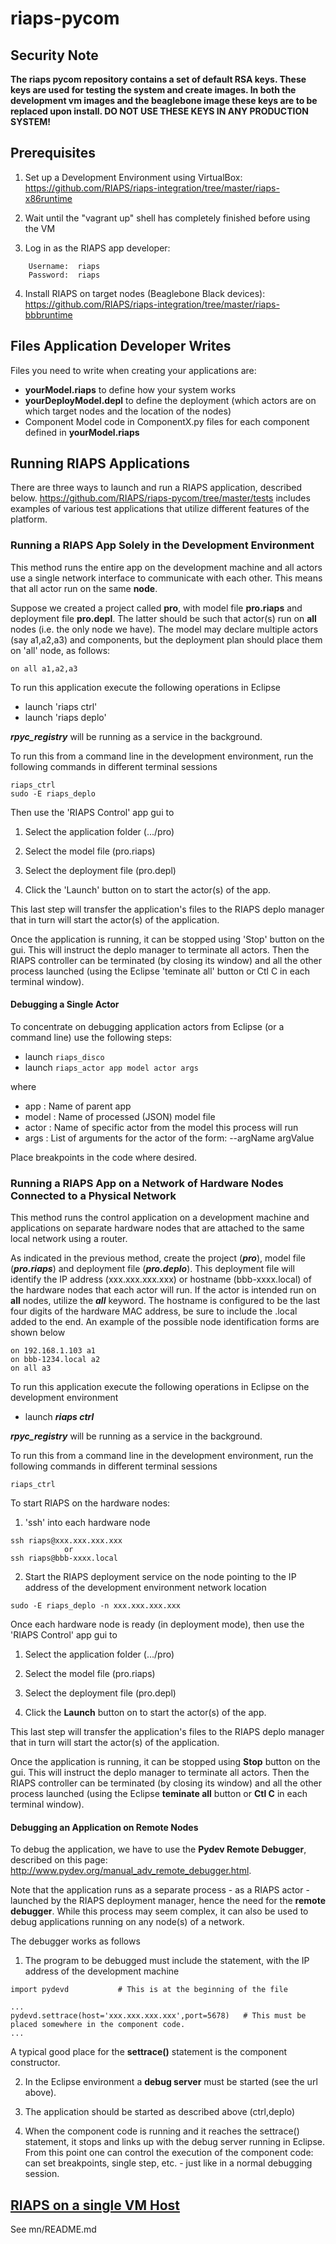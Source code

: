 # riaps-pycom

## Security Note

**The riaps pycom repository contains a set of default RSA keys. These keys are used for testing the system and create images. In both the development vm images and the beaglebone image these keys are to be replaced upon install.
DO NOT USE THESE KEYS IN ANY PRODUCTION SYSTEM!** 

## Prerequisites

1) Set up a Development Environment using VirtualBox:  https://github.com/RIAPS/riaps-integration/tree/master/riaps-x86runtime

2) Wait until the "vagrant up" shell has completely finished before using the VM

3) Log in as the RIAPS app developer:  

```
	Username:  riaps
	Password:  riaps
```

4) Install RIAPS on target nodes (Beaglebone Black devices):  https://github.com/RIAPS/riaps-integration/tree/master/riaps-bbbruntime

## Files Application Developer Writes

Files you need to write when creating your applications are:

- **yourModel.riaps** to define how your system works
- **yourDeployModel.depl** to define the deployment (which actors are on which target nodes and the location of the nodes)
- Component Model code in ComponentX.py files for each component defined in **yourModel.riaps**

## Running RIAPS Applications

There are three ways to launch and run a RIAPS application, described below.
https://github.com/RIAPS/riaps-pycom/tree/master/tests includes examples of various test applications that utilize
different features of the platform.

### Running a RIAPS App Solely in the Development Environment

This method runs the entire app on the development machine and all actors use a single network interface to communicate with each other. This means that all actor run on the same **node**.

Suppose we created a project called **pro**, with model file **pro.riaps** and deployment file **pro.depl**. The latter should be such that actor(s) run on **all** nodes (i.e. the only node we have). The model may declare multiple actors (say a1,a2,a3) and components, but the deployment plan should place them on 'all' node, as follows:

```
on all a1,a2,a3
```

To run this application execute the following operations in Eclipse
- launch 'riaps ctrl'
- launch 'riaps deplo'

***rpyc_registry*** will be running as a service in the background.

To run this from a command line in the development environment, run the following commands in different terminal sessions

```
riaps_ctrl
sudo -E riaps_deplo
```

Then use the 'RIAPS Control' app gui to

1) Select the application folder (.../pro)

2) Select the model file (pro.riaps)

3) Select the deployment file (pro.depl)

4) Click the 'Launch' button on to start the actor(s) of the app.

This last step will transfer the application's files to the RIAPS deplo manager that in turn will start the actor(s) of the application.

Once the application is running, it can be stopped using 'Stop' button on the
gui. This will instruct the deplo manager to terminate all actors. Then the RIAPS controller can be terminated (by closing its window) and all the other process launched (using the Eclipse 'teminate all' button or Ctl C in each terminal window).  

#### Debugging a Single Actor
To concentrate on debugging application actors from Eclipse (or a command line) use the following steps:
- launch ```riaps_disco```
- launch ```riaps_actor app model actor args```

where  
- app    : Name of parent app
- model  : Name of processed (JSON) model file
- actor  : Name of specific actor from the model this process will run
- args   : List of arguments for the actor of the form: --argName argValue

Place breakpoints in the code where desired.

### Running a RIAPS App on a Network of Hardware Nodes Connected to a Physical Network

This method runs the control application on a development machine and applications on separate hardware nodes that are attached to the same local network using a router.

As indicated in the previous method, create the project (***pro***), model file (***pro.riaps***) and deployment file (***pro.deplo***).  This deployment file will identify the IP address (xxx.xxx.xxx.xxx) or hostname (bbb-xxxx.local) of the hardware nodes that each actor will run.  If the actor is intended run on **all** nodes, utilize the ***all*** keyword.  The hostname is configured to be the last four digits of the hardware MAC address, be sure to include the .local added to the end.  An example of the possible node identification forms are shown below
```
on 192.168.1.103 a1
on bbb-1234.local a2
on all a3
```

To run this application execute the following operations in Eclipse on the development environment
- launch ***riaps ctrl***

***rpyc_registry*** will be running as a service in the background.

To run this from a command line in the development environment, run the following commands in different terminal sessions

```
riaps_ctrl
```

To start RIAPS on the hardware nodes:
1) 'ssh' into each hardware node

```
ssh riaps@xxx.xxx.xxx.xxx
			or
ssh riaps@bbb-xxxx.local
```

2) Start the RIAPS deployment service on the node pointing to the IP address of the development environment network location

```
sudo -E riaps_deplo -n xxx.xxx.xxx.xxx
```

Once each hardware node is ready (in deployment mode), then use the 'RIAPS Control' app gui to

1) Select the application folder (.../pro)

2) Select the model file (pro.riaps)

3) Select the deployment file (pro.depl)

4) Click the **Launch** button on to start the actor(s) of the app.

This last step will transfer the application's files to the RIAPS deplo manager that in turn will start the actor(s) of the application.

Once the application is running, it can be stopped using **Stop** button on the
gui. This will instruct the deplo manager to terminate all actors. Then the RIAPS controller can be terminated (by closing its window) and all the other process launched (using the Eclipse **teminate all** button or **Ctl C** in each terminal window).  


#### Debugging an Application on Remote Nodes

To debug the application, we have to use the **Pydev Remote Debugger**, described on this page: http://www.pydev.org/manual_adv_remote_debugger.html.

Note that the application runs as a separate process - as a RIAPS actor - launched by the RIAPS deployment manager, hence the need for the **remote debugger**. While this process may seem complex, it can also be used to debug applications running on any node(s) of a network.   

The debugger works as follows

1) The program to be debugged must include the statement, with the IP address of the development machine
```
import pydevd			# This is at the beginning of the file

...
pydevd.settrace(host='xxx.xxx.xxx.xxx',port=5678)	# This must be placed somewhere in the component code.
...
```      

A typical good place for the **settrace()** statement is the component constructor.  

2) In the Eclipse environment a **debug server** must be started (see the url above).

3) The application should be started as described above (ctrl,deplo)

4) When the component code is running and it reaches the settrace() statement, it stops and links up with the debug server running in Eclipse. From this point one can control the execution of the component code: can set breakpoints, single step, etc. - just like in a normal debugging session.

## [RIAPS on a single VM Host](mininet.md)

See mn/README.md

